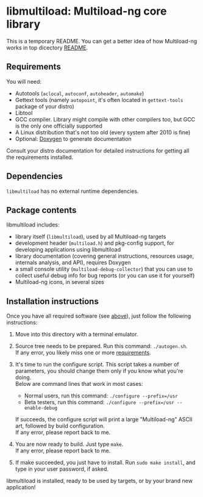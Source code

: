 # libmultiload: Multiload-ng core library

This is a temporary README. You can get a better idea of how Multiload-ng
works in top dicectory [README](../README.md).

## Requirements

You will need:

- Autotools (`aclocal`, `autoconf`, `autoheader`, `automake`)
- Gettext tools (namely `autopoint`, it's often located in `gettext-tools` package of your distro)
- Libtool
- GCC compiler. Library might compile with other compilers too, but GCC
  is the only one officially supported
- A Linux distribution that's not too old (every system after 2010 is fine)
- Optional: [Doxygen](http://www.stack.nl/~dimitri/doxygen/) to generate documentation

Consult your distro documentation for detailed instructions for getting
all the requirements installed.

## Dependencies

`libmultiload` has no external runtime dependencies.

## Package contents

libmultiload includes:

- library itself (`libmultiload`), used by all Multiload-ng targets
- development header (`multiload.h`) and pkg-config support, for developing applications using libmultiload
- library documentation (covering general instructions, resources usage,
  internals analysis, and API), requires Doxygen
- a small console utility (`multiload-debug-collector`) that you can use
  to collect useful debug info for bug reports (or you can use it for yourself)
- Multiload-ng icons, in several sizes

## Installation instructions

Once you have all required software (see [above](#requirements)), just follow
the following instructions:

1. Move into this directory with a terminal emulator.
2. Source tree needs to be prepared. Run this command: `./autogen.sh`.  
   If any error, you likely miss one or more [requirements](#requirements).
3. It's time to run the configure script. This script takes a number of
   parameters, you should change them only if you know what you're doing.  
   Below are command lines that work in most cases:
   - Normal users, run this command: `./configure --prefix=/usr`
   - Beta testers, run this command: `./configure --prefix=/usr --enable-debug`

   If succeeds, the configure script will print a large "Multiload-ng" ASCII art,
   followed by build configuration.  
   If any error, please report back to me.
4. You are now ready to build. Just type `make`.  
   If any error, please report back to me.
5. If make succeeded, you just have to install. Run `sudo make install`, and
   type in your user password, if asked.

libmultiload is installed, ready to be used by targets, or by your brand
new application!
